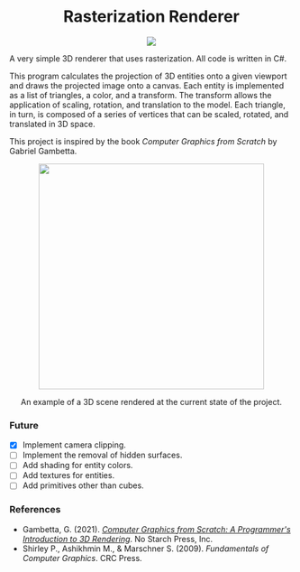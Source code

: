 ﻿<div align="center">
    <h1>Rasterization Renderer</h1>
</div>

<p align="center">
    <img src="https://forthebadge.com/images/badges/made-with-c-sharp.svg"></a>
</p>

A very simple 3D renderer that uses rasterization. All code is written in C#.

This program calculates the projection of 3D entities onto a given viewport and draws the projected image onto a canvas. Each entity is implemented as a list of triangles, a color, and a transform. The transform allows the application of scaling, rotation, and translation to the model. Each triangle, in turn, is composed of a series of vertices that can be scaled, rotated, and translated in 3D space.

This project is inspired by the book *Computer Graphics from Scratch* by Gabriel Gambetta.

<p align="center">
    <img src="https://i.imgur.com/IiaTLw4.png" width=400></a>
</p>
<p align="center">An example of a 3D scene rendered at the current state of the project.</p>

### Future

- [x] Implement camera clipping.
- [ ] Implement the removal of hidden surfaces.
- [ ] Add shading for entity colors.
- [ ] Add textures for entities.
- [ ] Add primitives other than cubes.

### References

- Gambetta, G. (2021). [*Computer Graphics from Scratch: A Programmer's Introduction to 3D Rendering*](https://gabrielgambetta.com/computer-graphics-from-scratch/). No Starch Press, Inc.
- Shirley P., Ashikhmin M., & Marschner S. (2009). *Fundamentals of Computer Graphics*. CRC Press.